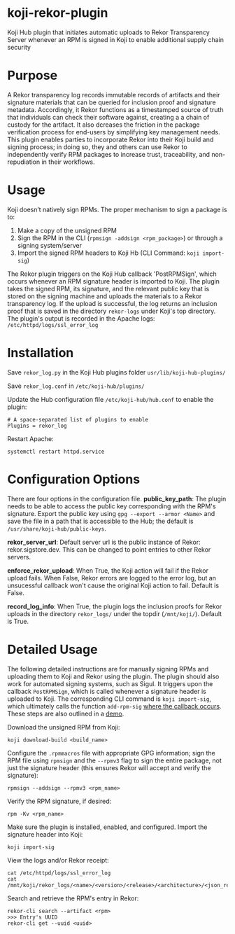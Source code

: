 # koji-rekor-plugin
Koji Hub plugin that initiates automatic uploads to Rekor Transparency Server whenever an RPM is signed in Koji to enable additional supply chain security

# Purpose
A Rekor transparency log records immutable records of artifacts and their signature materials that can be queried for inclusion proof and signature metadata. Accordingly, it Rekor functions as a timestamped source of truth that individuals can check their software against, creating a a chain of custody for the artifact. It also dcreases the friction in the package verification process for end-users by simplifying key management needs. This plugin enables parties to incorporate Rekor into their Koji build and signing process; in doing so, they and others can use Rekor to independently verify RPM packages to increase trust, traceability, and non-repudiation in their workflows.

# Usage
Koji doesn’t natively sign RPMs. The proper mechanism to sign a package is to:
  1. Make a copy of the unsigned RPM
  2. Sign the RPM in the CLI (`rpmsign -addsign <rpm_package>`) or through a signing system/server
  3. Import the signed RPM headers to Koji Hb (CLI Command: `koji import-sig`)

The Rekor plugin triggers on the Koji Hub callback 'PostRPMSign', which occurs whenever an RPM signature header is imported to Koji. The plugin takes the signed RPM, its signature, and the relevant public key that is stored on the signing machine and uploads the materials to a Rekor transparency log. If the upload is successful, the log returns an inclusion proof that is saved in the directory `rekor-logs` under Koji's top directory. The plugin's output is recorded in the Apache logs: `/etc/httpd/logs/ssl_error_log`

# Installation
Save `rekor_log.py` in the Koji Hub plugins folder `usr/lib/koji-hub-plugins/`

Save `rekor_log.conf` in `/etc/koji-hub/plugins/`

Update the Hub configuration file `/etc/koji-hub/hub.conf` to enable the plugin: 
```
# A space-separated list of plugins to enable
Plugins = rekor_log
```
Restart Apache: 
```
systemctl restart httpd.service
```

# Configuration Options
There are four options in the configuration file.
**public_key_path**: The plugin needs to be able to access the public key corresponding with the RPM's signature. Export the public key using `gpg --export --armor <Name>` and save the file in a path that is accessible to the Hub; the default is `/usr/share/koji-hub/public-keys`.

**rekor_server_url**: Default server url is the public instance of Rekor: rekor.sigstore.dev. This can be changed to point entries to other Rekor servers.

**enforce_rekor_upload**: When True, the Koji action will fail if the Rekor upload fails. When False, Rekor errors are logged to the error log, but an unsucessful callback won't cause the original Koji action to fail. Default is False.

**record_log_info**: When True, the plugin logs the inclusion proofs for Rekor uploads in the directory `rekor_logs/` under the topdir (`/mnt/koji/`). Default is True.

# Detailed Usage

The following detailed instructions are for manually signing RPMs and uploading them to Koji and Rekor using the plugin. The plugin should also work for automated signing systems, such as Sigul. It triggers upon the callback `PostRPMSign`, which is called whenever a signature header is uploaded to Koji. The corresponding CLI command is `koji import-sig`, which ultimately calls the function `add-rpm-sig` [where the callback occurs](https://github.com/koji-project/koji/blob/d0507c4d2d2269daa984db642e3bd957dff18948/hub/kojihub.py#L7628).
These steps are also outlined in a [demo](https://drive.google.com/file/d/1W-g0dlfXp1kM-MPVtu7sJHn1WPAKbu8g/view?usp=sharing).


Download the unsigned RPM from Koji:
```
koji download-build <build_name>
```
Configure the `.rpmmacros` file with appropriate GPG information; sign the RPM file using `rpmsign` and the `--rpmv3` flag to sign the entire package, not just the signature header (this ensures Rekor will accept and verify the signature):
```
rpmsign --addsign --rpmv3 <rpm_name>
```
Verify the RPM signature, if desired:
```
rpm -Kv <rpm_name>
```
Make sure the plugin is installed, enabled, and configured. Import the signature header into Koji:
```
koji import-sig
```
View the logs and/or Rekor receipt:
```
cat /etc/httpd/logs/ssl_error_log
cat /mnt/koji/rekor_logs/<name>/<version>/<release>/<architecture>/<json_receipt>
```
Search and retrieve the RPM's entry in Rekor:
```
rekor-cli search --artifact <rpm>
>>> Entry's UUID
rekor-cli get --uuid <uuid>
```
